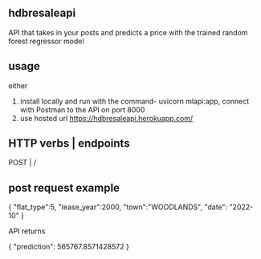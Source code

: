 ## hdbresaleapi
API that takes in your posts and predicts a price with the trained random forest regressor model

## usage
either 
1. install locally and run with the command- uvicorn mlapi:app, connect with Postman to the API on port 8000
2. use hosted url https://hdbresaleapi.herokuapp.com/

## HTTP verbs | endpoints
POST | /

## post request example

{
    "flat_type":5,
    "lease_year":2000,
    "town":"WOODLANDS",
    "date": "2022-10"
}

API returns

{
    "prediction": 565767.8571428572
}
